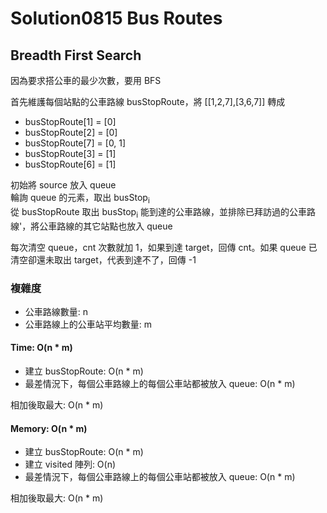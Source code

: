 # Solution0815 Bus Routes

## Breadth First Search

因為要求搭公車的最少次數，要用 BFS

首先維護每個站點的公車路線 busStopRoute，將 [[1,2,7],[3,6,7]] 轉成
- busStopRoute[1] = [0]
- busStopRoute[2] = [0]
- busStopRoute[7] = [0, 1]
- busStopRoute[3] = [1]
- busStopRoute[6] = [1]

初始將 source 放入 queue  
輪詢 queue 的元素，取出 busStop<sub>i</sub>  
從 busStopRoute 取出 busStop<sub>i</sub> 能到達的公車路線，並排除已拜訪過的公車路線'，將公車路線的其它站點也放入 queue  

每次清空 queue，cnt 次數就加 1，如果到達 target，回傳 cnt。如果 queue 已清空卻還未取出 target，代表到達不了，回傳 -1

### 複雜度
- 公車路線數量: n
- 公車路線上的公車站平均數量: m

#### Time: O(n * m)
- 建立 busStopRoute: O(n * m)
- 最差情況下，每個公車路線上的每個公車站都被放入 queue: O(n * m)

相加後取最大: O(n * m)

#### Memory: O(n * m)
- 建立 busStopRoute: O(n * m)
- 建立 visited 陣列: O(n)
- 最差情況下，每個公車路線上的每個公車站都被放入 queue: O(n * m)

相加後取最大: O(n * m)